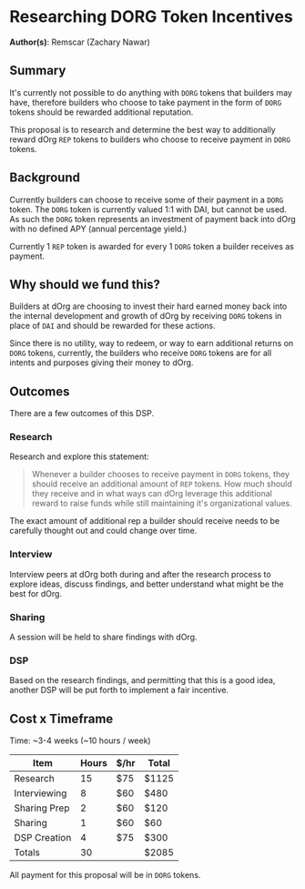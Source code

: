 # Researching DORG Token Incentives

**Author(s)**: Remscar (Zachary Nawar)

## Summary

It's currently not possible to do anything with `DORG` tokens that builders may have, therefore builders who choose to take payment in the form of `DORG` tokens should be rewarded additional reputation.

This proposal is to research and determine the best way to additionally reward dOrg `REP` tokens to builders who choose to receive payment in `DORG` tokens.

## Background

Currently builders can choose to receive some of their payment in a `DORG` token.
The `DORG` token is currently valued 1:1 with DAI, but cannot be used.
As such the `DORG` token represents an investment of payment back into dOrg with no defined APY (annual percentage yield.)

Currently 1 `REP` token is awarded for every 1 `DORG` token a builder receives as payment.

## Why should we fund this?

Builders at dOrg are choosing to invest their hard earned money back into the internal development and growth of dOrg by receiving `DORG` tokens in place of `DAI` and should be rewarded for these actions.

Since there is no utility, way to redeem, or way to earn additional returns on `DORG` tokens, currently, the builders who receive `DORG` tokens are for all intents and purposes giving their money to dOrg.

## Outcomes

There are a few outcomes of this DSP.

### Research

Research and explore this statement:

> Whenever a builder chooses to receive payment in `DORG` tokens, they should receive an additional amount of `REP` tokens. How much should they receive and in what ways can dOrg leverage this additional reward to raise funds while still maintaining it's organizational values.

The exact amount of additional rep a builder should receive needs to be carefully thought out and could change over time.

### Interview

Interview peers at dOrg both during and after the research process to explore ideas, discuss findings, and better understand what might be the best for dOrg.

### Sharing

A session will be held to share findings with dOrg.

### DSP

Based on the research findings, and permitting that this is a good idea, another DSP will be put forth to implement a fair incentive.


## Cost x Timeframe

Time: ~3-4 weeks (~10 hours / week)

| Item | Hours | $/hr | Total
|-|-|-|-|
| Research | 15 | $75 | $1125
| Interviewing | 8 | $60 | $480
| Sharing Prep | 2 | $60 | $120
| Sharing | 1 | $60 | $60
| DSP Creation | 4 | $75 | $300
| Totals | 30 | | $2085

All payment for this proposal will be in `DORG` tokens.
